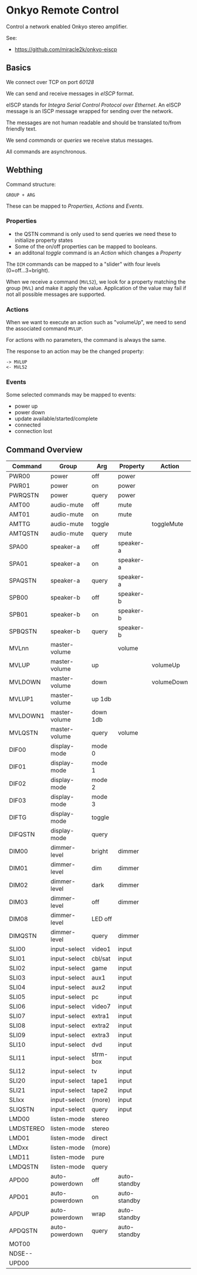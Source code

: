 # Onkyo Remote Control
Control a network enabled Onkyo stereo amplifier.

See:
- https://github.com/miracle2k/onkyo-eiscp

## Basics
We connect over TCP on port *60128*

We can send and receive messages in *eISCP* format.

eISCP stands for *Integra Serial Control Protocol over Ethernet*.
An eISCP message is an ISCP message wrapped for sending
over the network.

The messages are not human readable
and should be translated to/from friendly text.

We send *commands* or *queries*
we receive status messages.

All commands are asynchronous.

## Webthing
Command structure:

    GROUP + ARG

These can be mapped to *Properties*, *Actions* and *Events*.

### Properties
- the QSTN command is only used to send queries
  we need these to initialize property states
- Some of the on/off properties can be mapped to booleans.
- an additonal *toggle* command is an *Action*
  which changes a *Property*

The `DIM` commands can be mapped to a "slider"
with four levels (0=off...3=bright).

When we receive a command (`MVL52`),
we look for a property matching the group (`MVL`)
and make it apply the value.
Application of the value may fail if not all possible messages are supported.

### Actions
When we want to execute an action such as "volumeUp",
we need to send the associated command `MVLUP`.

For actions with no parameters, the command is always the same.

The response to an action may be the changed property:
```
-> MVLUP
<- MVL52
```

### Events
Some selected commands may be mapped to events:
- power up
- power down
- update available/started/complete
- connected
- connection lost


## Command Overview

| Command  | Group         | Arg      | Property  | Action     |
|----------|---------------|----------|-----------|------------|
| PWR00    | power         | off      | power     |            |
| PWR01    | power         | on       | power     |            |
| PWRQSTN  | power         | query    | power     |            |
| AMT00    | audio-mute    | off      | mute      |            |
| AMT01    | audio-mute    | on       | mute      |            |
| AMTTG    | audio-mute    | toggle   |           | toggleMute |
| AMTQSTN  | audio-mute    | query    | mute      |            |
| SPA00    | speaker-a     | off      | speaker-a |            |
| SPA01    | speaker-a     | on       | speaker-a |            |
| SPAQSTN  | speaker-a     | query    | speaker-a |            |
| SPB00    | speaker-b     | off      | speaker-b |            |
| SPB01    | speaker-b     | on       | speaker-b |            |
| SPBQSTN  | speaker-b     | query    | speaker-b |            |
| MVLnn    | master-volume |          | volume    |            |
| MVLUP    | master-volume | up       |           | volumeUp   |
| MVLDOWN  | master-volume | down     |           | volumeDown |
| MVLUP1   | master-volume | up 1db   |           |            |
| MVLDOWN1 | master-volume | down 1db |           |            |
| MVLQSTN  | master-volume | query    | volume    |            |
| DIF00    | display-mode  | mode 0   |           |            |
| DIF01    | display-mode  | mode 1   |           |            |
| DIF02    | display-mode  | mode 2   |           |            |
| DIF03    | display-mode  | mode 3   |           |            |
| DIFTG    | display-mode  | toggle   |           |            |
| DIFQSTN  | display-mode  | query    |           |            |
| DIM00    | dimmer-level  | bright   | dimmer    |            |
| DIM01    | dimmer-level  | dim      | dimmer    |            |
| DIM02    | dimmer-level  | dark     | dimmer    |            |
| DIM03    | dimmer-level  | off      | dimmer    |            |
| DIM08    | dimmer-level  | LED off  |           |            |
| DIMQSTN  | dimmer-level  | query    | dimmer    |            |
| SLI00    | input-select  | video1   | input     |            |
| SLI01    | input-select  | cbl/sat  | input     |            |
| SLI02    | input-select  | game     | input     |            |
| SLI03    | input-select  | aux1     | input     |            |
| SLI04    | input-select  | aux2     | input     |            |
| SLI05    | input-select  | pc       | input     |            |
| SLI06    | input-select  | video7   | input     |            |
| SLI07    | input-select  | extra1   | input     |            |
| SLI08    | input-select  | extra2   | input     |            |
| SLI09    | input-select  | extra3   | input     |            |
| SLI10    | input-select  | dvd      | input     |            |
| SLI11    | input-select  | strm-box | input     |            |
| SLI12    | input-select  | tv       | input     |            |
| SLI20    | input-select  | tape1    | input     |            |
| SLI21    | input-select  | tape2    | input     |            |
| SLIxx    | input-select  | (more)   | input     |            |
| SLIQSTN  | input-select  | query    | input     |            |
| LMD00    | listen-mode   | stereo   |           |            |
| LMDSTEREO | listen-mode   | stereo   |           |            |
| LMD01    | listen-mode   | direct   |           |            |
| LMDxx    | listen-mode   | (more)   |           |            |
| LMD11    | listen-mode   | pure     |           |            |
| LMDQSTN  | listen-mode   | query    |           |            |
| APD00    | auto-powerdown | off      | auto-standby |            |
| APD01    | auto-powerdown | on       | auto-standby |            |
| APDUP    | auto-powerdown | wrap     | auto-standby |            |
| APDQSTN  | auto-powerdown | query    | auto-standby |            |
| MOT00    |
| NDSE--   |
| UPD00    |
